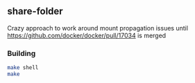 ## share-folder

Crazy approach to work around mount propagation issues until https://github.com/docker/docker/pull/17034 is merged

### Building

```bash
make shell
make
```
